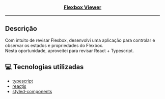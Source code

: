 <h3 align="center">
  <a href="https://cahmoraes.github.io/nature-react/">Flexbox Viewer</a>
</h3>

---
## Descrição
Com intuito de revisar Flexbox, desenvolvi uma aplicação para controlar e observar os estados e propriedades do Flexbox.<br>
Nesta oportunidade, aproveitei para revisar React + Typescript.

## :computer: Tecnologias utilizadas

- [typescript](https://www.typescriptlang.org/)
- [reactjs](https://pt-br.reactjs.org/)
- [styled-components](https://styled-components.com/)
